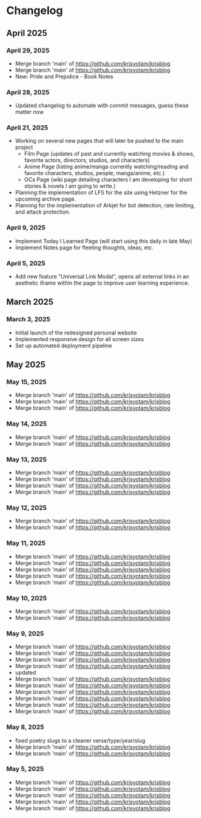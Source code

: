 # Changelog

## April 2025

### April 29, 2025
- Merge branch 'main' of https://github.com/krisyotam/krisblog
- Merge branch 'main' of https://github.com/krisyotam/krisblog
- New:  Pride and Prejudice - Book Notes


### April 28, 2025
- Updated changelog to automate with commit messages, guess these matter now


### April 21, 2025
- Working on several new pages that will later be pushed to the main project
  - Film Page (updates of past and currently watching movies & shows, favorite actors, directors, studios, and characters)
  - Anime Page (listing anime/manga currently watching/reading and favorite characters, studios, people, manga/anime, etc.)
  - OCs Page (wiki page detailing characters I am developing for short stories & novels I am going to write.)
- Planning the implementation of LFS for the site using Hetzner for the upcoming archive page.
- Planning for the implementation of Arkjet for bot detection, rate limiting, and attack protection.

### April 9, 2025
- Implement Today I Learned Page (will start using this daily in late May)
- Implement Notes page for fleeting thoughts, ideas, etc.

### April 5, 2025
- Add new feature "Universal Link Modal", opens all external links in an aesthetic iframe within the page to improve user learning experience.

## March 2025

### March 3, 2025
- Initial launch of the redesigned personal website
- Implemented responsive design for all screen sizes
- Set up automated deployment pipeline

## May 2025

### May 15, 2025
- Merge branch 'main' of https://github.com/krisyotam/krisblog
- Merge branch 'main' of https://github.com/krisyotam/krisblog
- Merge branch 'main' of https://github.com/krisyotam/krisblog


### May 14, 2025
- Merge branch 'main' of https://github.com/krisyotam/krisblog
- Merge branch 'main' of https://github.com/krisyotam/krisblog


### May 13, 2025
- Merge branch 'main' of https://github.com/krisyotam/krisblog
- Merge branch 'main' of https://github.com/krisyotam/krisblog
- Merge branch 'main' of https://github.com/krisyotam/krisblog
- Merge branch 'main' of https://github.com/krisyotam/krisblog


### May 12, 2025
- Merge branch 'main' of https://github.com/krisyotam/krisblog
- Merge branch 'main' of https://github.com/krisyotam/krisblog


### May 11, 2025
- Merge branch 'main' of https://github.com/krisyotam/krisblog
- Merge branch 'main' of https://github.com/krisyotam/krisblog
- Merge branch 'main' of https://github.com/krisyotam/krisblog
- Merge branch 'main' of https://github.com/krisyotam/krisblog
- Merge branch 'main' of https://github.com/krisyotam/krisblog


### May 10, 2025
- Merge branch 'main' of https://github.com/krisyotam/krisblog
- Merge branch 'main' of https://github.com/krisyotam/krisblog


### May 9, 2025
- Merge branch 'main' of https://github.com/krisyotam/krisblog
- Merge branch 'main' of https://github.com/krisyotam/krisblog
- Merge branch 'main' of https://github.com/krisyotam/krisblog
- Merge branch 'main' of https://github.com/krisyotam/krisblog
- updated
- Merge branch 'main' of https://github.com/krisyotam/krisblog
- Merge branch 'main' of https://github.com/krisyotam/krisblog
- Merge branch 'main' of https://github.com/krisyotam/krisblog
- Merge branch 'main' of https://github.com/krisyotam/krisblog
- Merge branch 'main' of https://github.com/krisyotam/krisblog
- Merge branch 'main' of https://github.com/krisyotam/krisblog


### May 8, 2025
- fixed poetry slugs to a cleaner  verse/type/year/slug
- Merge branch 'main' of https://github.com/krisyotam/krisblog
- Merge branch 'main' of https://github.com/krisyotam/krisblog


### May 5, 2025
- Merge branch 'main' of https://github.com/krisyotam/krisblog
- Merge branch 'main' of https://github.com/krisyotam/krisblog
- Merge branch 'main' of https://github.com/krisyotam/krisblog
- Merge branch 'main' of https://github.com/krisyotam/krisblog
- Merge branch 'main' of https://github.com/krisyotam/krisblog

